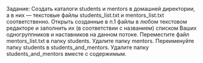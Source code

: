 Задание:
Создать каталоги students и mentors в домашней директории, а в них — текстовые файлы students_list.txt и mentors_list.txt соответственно.
Открыть созданные в п.1 файлы в любом текстовом редакторе и заполнить их (в соответствии с названием) списком Ваших одногруппников и наставников на данном потоке.
Переместите файл mentors_list.txt в папку students.
Удалите папку mentors.
Переименуйте папку students в students_and_mentors.
Удалите папку students_and_mentors вместе с содержимым.
